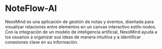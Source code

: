 
# NoteFlow-AI
NexoMind es una aplicación de gestión de notas y eventos, diseñada para visualizar relaciones entre elementos en un canvas interactivo estilo nodos. Con la integración de un modelo de inteligencia artificial, NexoMind ayuda a los usuarios a organizar sus ideas de manera intuitiva y a identificar conexiones clave en su información.
